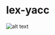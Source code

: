 # lex-yacc

![alt text](https://github.com/Karantir73/lex-yacc/blob/main/taskscreenshot.png?raw=true)

